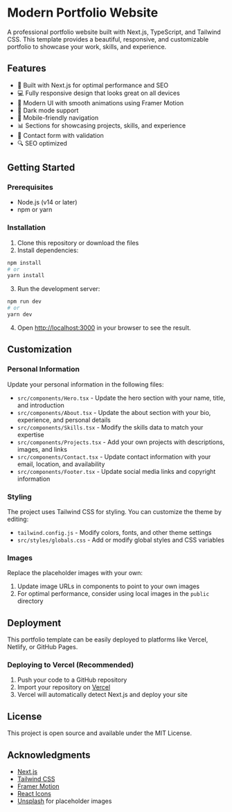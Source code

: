 # Modern Portfolio Website

A professional portfolio website built with Next.js, TypeScript, and Tailwind CSS. This template provides a beautiful, responsive, and customizable portfolio to showcase your work, skills, and experience.

## Features

- 🚀 Built with Next.js for optimal performance and SEO
- 💻 Fully responsive design that looks great on all devices
- 🎨 Modern UI with smooth animations using Framer Motion
- 🌙 Dark mode support
- 📱 Mobile-friendly navigation
- 📊 Sections for showcasing projects, skills, and experience
- 📝 Contact form with validation
- 🔍 SEO optimized

## Getting Started

### Prerequisites

- Node.js (v14 or later)
- npm or yarn

### Installation

1. Clone this repository or download the files
2. Install dependencies:

```bash
npm install
# or
yarn install
```

3. Run the development server:

```bash
npm run dev
# or
yarn dev
```

4. Open [http://localhost:3000](http://localhost:3000) in your browser to see the result.

## Customization

### Personal Information

Update your personal information in the following files:

- `src/components/Hero.tsx` - Update the hero section with your name, title, and introduction
- `src/components/About.tsx` - Update the about section with your bio, experience, and personal details
- `src/components/Skills.tsx` - Modify the skills data to match your expertise
- `src/components/Projects.tsx` - Add your own projects with descriptions, images, and links
- `src/components/Contact.tsx` - Update contact information with your email, location, and availability
- `src/components/Footer.tsx` - Update social media links and copyright information

### Styling

The project uses Tailwind CSS for styling. You can customize the theme by editing:

- `tailwind.config.js` - Modify colors, fonts, and other theme settings
- `src/styles/globals.css` - Add or modify global styles and CSS variables

### Images

Replace the placeholder images with your own:

1. Update image URLs in components to point to your own images
2. For optimal performance, consider using local images in the `public` directory

## Deployment

This portfolio template can be easily deployed to platforms like Vercel, Netlify, or GitHub Pages.

### Deploying to Vercel (Recommended)

1. Push your code to a GitHub repository
2. Import your repository on [Vercel](https://vercel.com)
3. Vercel will automatically detect Next.js and deploy your site

## License

This project is open source and available under the MIT License.

## Acknowledgments

- [Next.js](https://nextjs.org/)
- [Tailwind CSS](https://tailwindcss.com/)
- [Framer Motion](https://www.framer.com/motion/)
- [React Icons](https://react-icons.github.io/react-icons/)
- [Unsplash](https://unsplash.com/) for placeholder images 